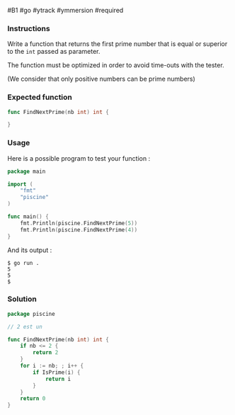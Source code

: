 #B1 #go #ytrack #ymmersion #required
### Instructions

Write a function that returns the first prime number that is equal or superior to the `int` passed as parameter.

The function must be optimized in order to avoid time-outs with the tester.

(We consider that only positive numbers can be prime numbers)

### Expected function

```go
func FindNextPrime(nb int) int {

}
```

### Usage

Here is a possible program to test your function :

```go
package main

import (
	"fmt"
	"piscine"
)

func main() {
	fmt.Println(piscine.FindNextPrime(5))
	fmt.Println(piscine.FindNextPrime(4))
}
```

And its output :

```console
$ go run .
5
5
$
```

### Solution

```go
package piscine

// 2 est un 

func FindNextPrime(nb int) int {
	if nb <= 2 {
		return 2
	}
	for i := nb; ; i++ {
		if IsPrime(i) {
			return i
		}
	}
	return 0
}
```